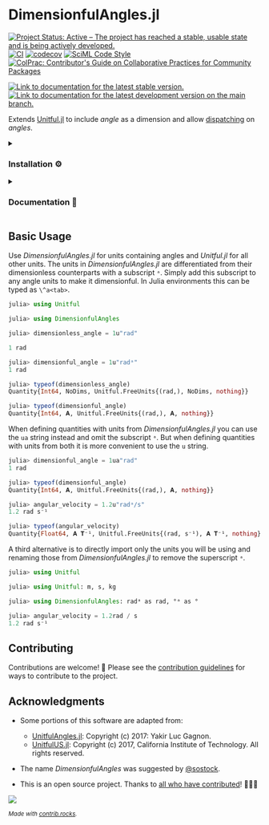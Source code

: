 # DimensionfulAngles.jl

[![Project Status: Active – The project has reached a stable, usable state and is being actively developed.](https://www.repostatus.org/badges/latest/active.svg)](https://www.repostatus.org/#active)
[![CI](https://github.com/cmichelenstrofer/DimensionfulAngles.jl/actions/workflows/CI.yml/badge.svg)](https://github.com/cmichelenstrofer/DimensionfulAngles.jl/actions/workflows/CI.yml)
[![codecov](https://codecov.io/gh/cmichelenstrofer/DimensionfulAngles.jl/branch/main/graph/badge.svg?token=QI8L8PQ71T)](https://codecov.io/gh/cmichelenstrofer/DimensionfulAngles.jl)
[![SciML Code Style](https://img.shields.io/static/v1?label=code%20style&message=SciML&color=9558b2&labelColor=389826)](https://github.com/SciML/SciMLStyle)
[![ColPrac: Contributor's Guide on Collaborative Practices for Community Packages](https://img.shields.io/badge/ColPrac-Contributor's%20Guide-blueviolet)](https://github.com/SciML/ColPrac) 

[![Link to documentation for the latest stable version.](https://img.shields.io/badge/docs-stable-blue.svg)](https://cmichelenstrofer.github.io/DimensionfulAngles.jl/stable)
[![Link to documentation for the latest development version on the main branch.](https://img.shields.io/badge/docs-dev-blue.svg)](https://cmichelenstrofer.github.io/DimensionfulAngles.jl/dev)

Extends [Unitful.jl](https://painterqubits.github.io/Unitful.jl/) to include *angle* as a dimension and allow [dispatching](https://docs.julialang.org/en/v1/manual/methods/) on *angles*.

<details><summary><h3>Installation ⚙</h3></summary>
<p>
Install DimensionfulAngles.jl the usual way Julia packages are installed, i.e., using Julia package manager:

```julia
using Pkg
Pkg.add("DimensionfulAngles")
```

or in the Pkg REPL (enter from the Julia REPL with `]`):

```julia
pkg> add DimensionfulAngles
```
</p>
</details>

<details><summary><h3>Documentation 📜</h3></summary>
<p>
The full documentation can be found at https://cmichelenstrofer.github.io/DimensionfulAngles/.
</p>
</details>

## Basic Usage

Use *DimensionfulAngles.jl* for units containing angles and *Unitful.jl* for all other units.
The units in *DimensionfulAngles.jl* are differentiated from their dimensionless counterparts with a subscript `ᵃ`.
Simply add this subscript to any angle units to make it dimensionful. 
In Julia environments this can be typed as `\^a<tab>`.

```julia
julia> using Unitful

julia> using DimensionfulAngles

julia> dimensionless_angle = 1u"rad"

1 rad

julia> dimensionful_angle = 1u"radᵃ"
1 rad

julia> typeof(dimensionless_angle)
Quantity{Int64, NoDims, Unitful.FreeUnits{(rad,), NoDims, nothing}}

julia> typeof(dimensionful_angle)
Quantity{Int64, 𝐀, Unitful.FreeUnits{(rad,), 𝐀, nothing}}
```

When defining quantities with units from *DimensionfulAngles.jl* you can use the `ua` string instead and omit the subscript `ᵃ`.
But when defining quantities with units from both it is more convenient to use the `u` string.

```julia
julia> dimensionful_angle = 1ua"rad"
1 rad

julia> typeof(dimensionful_angle)
Quantity{Int64, 𝐀, Unitful.FreeUnits{(rad,), 𝐀, nothing}}

julia> angular_velocity = 1.2u"radᵃ/s"
1.2 rad s⁻¹

julia> typeof(angular_velocity)
Quantity{Float64, 𝐀 𝐓⁻¹, Unitful.FreeUnits{(rad, s⁻¹), 𝐀 𝐓⁻¹, nothing}}
```

A third alternative is to directly import only the units you will be using and renaming those from *DimensionfulAngles.jl* to remove the superscript `ᵃ`.

```julia
julia> using Unitful

julia> using Unitful: m, s, kg

julia> using DimensionfulAngles: radᵃ as rad, °ᵃ as °

julia> angular_velocity = 1.2rad / s
1.2 rad s⁻¹
```

## Contributing

Contributions are welcome! 🎊 Please see the [contribution guidelines](https://github.com/cmichelenstrofer/.github/blob/cf2b03ed168df77a60c596d2d1a98192dded00fb/CONTRIBUTING.md) for ways to contribute to the project. 

## Acknowledgments

  - Some portions of this software are adapted from:

      + [UnitfulAngles.jl](https://github.com/yakir12/UnitfulAngles.jl/blob/master/LICENSE.md): Copyright (c) 2017: Yakir Luc Gagnon.
      + [UnitfulUS.jl](https://github.com/PainterQubits/UnitfulUS.jl/blob/master/LICENSE.md): Copyright (c) 2017, California Institute of Technology. All rights reserved.

  - The name *DimensionfulAngles* was suggested by [@sostock](https://github.com/sostock).
  - This is an open source project. Thanks to [all who have contributed](https://github.com/cmichelenstrofer/DimensionfulAngles.jl/contributors)! 🎊🎊🎊

<a href="https://github.com/cmichelenstrofer/DimensionfulAngles.jl/graphs/contributors">
  <img src="https://contrib.rocks/image?repo=cmichelenstrofer/DimensionfulAngles.jl" />
</a>

<sub>*Made with [contrib.rocks](https://contrib.rocks).*</sub>
